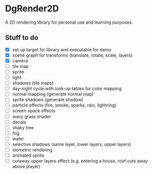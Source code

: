 # DgRender2D
A 2D rendering library for personal use and learning purposes.


## Stuff to do

- [X] set up target for library and executable for demo
- [X] scene graph for transforms (translate, rotate, scale, layers)
- [X] camera
- [ ] tile map
- [ ] sprite
- [ ] light
- [ ] shadows (tile maps)
- [ ] day-night cycle with look-up tables for color mapping
- [ ] normal mapping (generate normal map)
- [ ] sprite shadows (generate shadow)
- [ ] particle effects (fire, smoke, sparks, rain, lightning)
- [ ] screen space effects
- [ ] wavy grass shader
- [ ] decals
- [ ] shaky tree
- [ ] fog
- [ ] water
- [ ] selective shadows (same layer, lower layers, upper layers)
- [ ] isometric rendering
- [ ] animated sprite
- [ ] cutaway upper layers effect (e.g. entering a house, roof cuts away above player)
